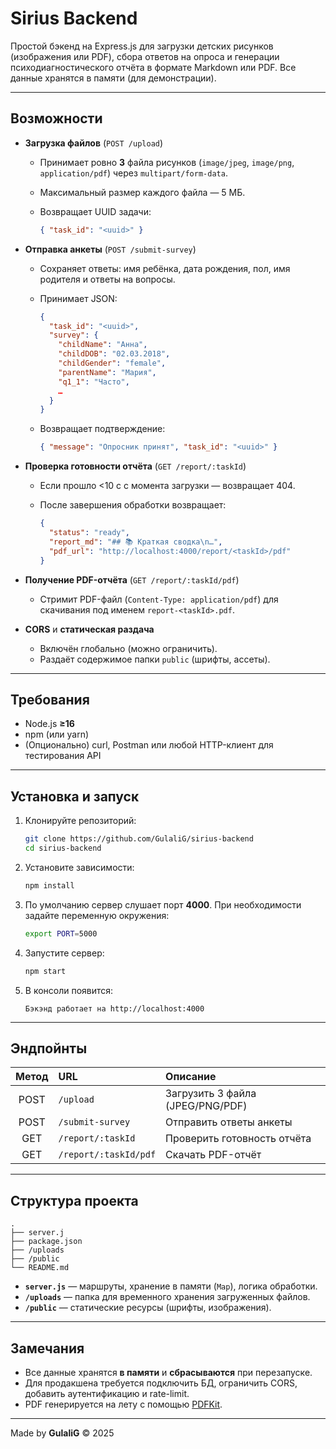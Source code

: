 # Sirius Backend

Простой бэкенд на Express.js для загрузки детских рисунков (изображения или PDF), сбора ответов на опроса и генерации психодиагностического отчёта в формате Markdown или PDF. Все данные хранятся в памяти (для демонстрации).

---

## Возможности

* **Загрузка файлов** (`POST /upload`)

  * Принимает ровно **3** файла рисунков (`image/jpeg`, `image/png`, `application/pdf`) через `multipart/form-data`.
  * Максимальный размер каждого файла — 5 МБ.
  * Возвращает UUID задачи:

    ```json
    { "task_id": "<uuid>" }
    ```

* **Отправка анкеты** (`POST /submit-survey`)

  * Сохраняет ответы: имя ребёнка, дата рождения, пол, имя родителя и ответы на вопросы.
  * Принимает JSON:

    ```json
    {
      "task_id": "<uuid>",
      "survey": {
        "childName": "Анна",
        "childDOB": "02.03.2018",
        "childGender": "female",
        "parentName": "Мария",
        "q1_1": "Часто",
        …
      }
    }
    ```
  * Возвращает подтверждение:

    ```json
    { "message": "Опросник принят", "task_id": "<uuid>" }
    ```

* **Проверка готовности отчёта** (`GET /report/:taskId`)

  * Если прошло <10 с с момента загрузки — возвращает 404.
  * После завершения обработки возвращает:

    ```json
    {
      "status": "ready",
      "report_md": "## 📚 Краткая сводка\n…",
      "pdf_url": "http://localhost:4000/report/<taskId>/pdf"
    }
    ```

* **Получение PDF-отчёта** (`GET /report/:taskId/pdf`)

  * Стримит PDF-файл (`Content-Type: application/pdf`) для скачивания под именем `report-<taskId>.pdf`.

* **CORS** и **статическая раздача**

  * Включён глобально (можно ограничить).
  * Раздаёт содержимое папки `public` (шрифты, ассеты).

---

## Требования

* Node.js **≥16**
* npm (или yarn)
* (Опционально) curl, Postman или любой HTTP-клиент для тестирования API

---

## Установка и запуск

1. Клонируйте репозиторий:

   ```bash
   git clone https://github.com/GulaliG/sirius-backend
   cd sirius-backend
   ```
2. Установите зависимости:

   ```bash
   npm install
   ```
3. По умолчанию сервер слушает порт **4000**. При необходимости задайте переменную окружения:

   ```bash
   export PORT=5000
   ```
4. Запустите сервер:

   ```bash
   npm start
   ```
5. В консоли появится:

   ```
   Бэкэнд работает на http://localhost:4000
   ```

---

## Эндпойнты

| Метод | URL                   | Описание                         |
| :---: | :-------------------- | :------------------------------- |
|  POST | `/upload`             | Загрузить 3 файла (JPEG/PNG/PDF) |
|  POST | `/submit-survey`      | Отправить ответы анкеты          |
|  GET  | `/report/:taskId`     | Проверить готовность отчёта      |
|  GET  | `/report/:taskId/pdf` | Скачать PDF-отчёт                |

---

## Структура проекта

```
.
├── server.j
├── package.json
├── /uploads
├── /public
└── README.md
```

* **`server.js`** — маршруты, хранение в памяти (`Map`), логика обработки.
* **`/uploads`** — папка для временного хранения загруженных файлов.
* **`/public`** — статические ресурсы (шрифты, изображения).

---

## Замечания

* Все данные хранятся **в памяти** и **сбрасываются** при перезапуске.
* Для продакшена требуется подключить БД, ограничить CORS, добавить аутентификацию и rate-limit.
* PDF генерируется на лету с помощью [PDFKit](https://github.com/foliojs/pdfkit).

---

Made by **GulaliG** © 2025
